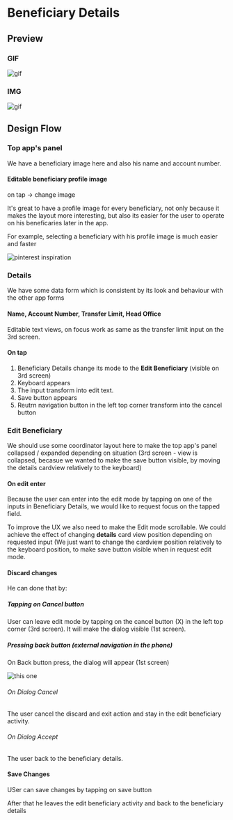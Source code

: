 # Beneficiary Details

## Preview

### GIF

![gif](https://i.imgur.com/LqkCTjH.gif)

### IMG

![gif](https://i.imgur.com/OJCbti8.png)

## Design Flow

### Top app's panel

We have a beneficiary image here and also his name and account number.

#### Editable beneficiary profile image

on tap -> change image

It's great to have a profile image for every beneficiary,
not only because it makes the layout more interesting, 
but also its easier for the user to operate on his beneficaries later in the app.

For example, selecting a beneficiary with his profile image is much easier and faster

![pinterest inspiration](https://i.imgur.com/lnrzIUy.png)

### Details

We have some data form which is consistent by its look and behaviour with the other app forms

#### Name, Account Number, Transfer Limit, Head Office

Editable text views, on focus work as same as the transfer limit input on the 3rd screen.

#### On tap

1. Beneficiary Details change its mode to the **Edit Beneficiary** (visible on 3rd screen)
2. Keyboard appears
3. The input transform into edit text.
4. Save button appears
5. Reutrn navigation button in the left top corner transform into the cancel button

### Edit Beneficiary

We should use some coordinator layout here to make the top app's panel collapsed / expanded depending on situation
(3rd screen - view is collapsed, becasue we wanted to make the save button visible, by moving the details cardview relatively to the keyboard)

#### On edit enter

Because the user can enter into the edit mode by tapping on one of the inputs in Beneficiary Details, we would like to
request focus on the tapped field. 

To improve the UX we also need to make the Edit mode scrollable. We could achieve the effect of changing __details__ card view position
depending on requested input (We just want to change the cardview position relatively to the keyboard position, to make save button visible when in request edit mode.

#### Discard changes

He can done that by:

##### Tapping on Cancel button

User can leave edit mode by tapping on the cancel button (X) in the left top corner (3rd screen). It will make the dialog visible (1st screen).

##### Pressing back button (external navigation in the phone)

On Back button press, the dialog will appear (1st screen)

![this one](https://i.imgur.com/dXFwBAY.png)

###### On Dialog Cancel

The user cancel the discard and exit action and stay in the edit beneficiary activity.

###### On Dialog Accept

The user back to the beneficiary details.

#### Save Changes

USer can save changes by tapping on save button

After that he leaves the edit beneficiary activity and back to the beneficiary details





